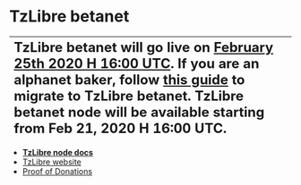 # TzLibre betanet

| <font size="5">TzLibre betanet will go live on [February 25th 2020 H 16:00 UTC](http://tzlibre.io/). If you are an alphanet baker, follow [this guide](https://telegra.ph/TzLibre-internal-guide-for-genesis-bakers-02-13) to migrate to TzLibre betanet. TzLibre betanet node will be available starting from Feb 21, 2020 H 16:00 UTC.</font> | 
| :--- |

- [**TzLibre node docs**](https://docs.betanet.tzlibre.io)
- [TzLibre website](https://tzlibre.io)
- [Proof of Donations](https://pod.tzlibre.io)
